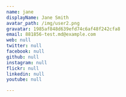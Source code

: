 ```yaml
---
name: jane
displayName: Jane Smith
avatar_path: /img/user2.png
gravatar: 1985af848d639efd74c6af48f242cfa8
email: 881856-test.md@example.com
web: null
twitter: null
facebook: null
github: null
instagram: null
flickr: null
linkedin: null
youtube: null

---
```







